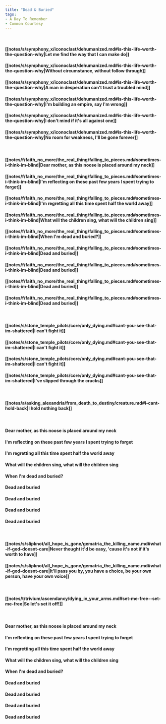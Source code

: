 ```yaml
---
title: "Dead & Buried"
tags:
- A Day To Remember
- Common Courtesy
---
```

&nbsp;
#### [[notes/s/symphony_x/iconoclast/dehumanized.md#is-this-life-worth-the-question-why|Let me find the way that I can make do]]
#### [[notes/s/symphony_x/iconoclast/dehumanized.md#is-this-life-worth-the-question-why|Without circumstance, without follow through]]
#### [[notes/s/symphony_x/iconoclast/dehumanized.md#is-this-life-worth-the-question-why|A man in desperation can't trust a troubled mind]]
#### [[notes/s/symphony_x/iconoclast/dehumanized.md#is-this-life-worth-the-question-why|I'm building an empire, say I'm wrong]]
#### [[notes/s/symphony_x/iconoclast/dehumanized.md#is-this-life-worth-the-question-why|I don't mind if it's all against one]]
#### [[notes/s/symphony_x/iconoclast/dehumanized.md#is-this-life-worth-the-question-why|No room for weakness, I'll be gone forever]]
&nbsp;
#### [[notes/f/faith_no_more/the_real_thing/falling_to_pieces.md#sometimes-i-think-im-blind|Dear mother, as this noose is placed around my neck]]
#### [[notes/f/faith_no_more/the_real_thing/falling_to_pieces.md#sometimes-i-think-im-blind|I'm reflecting on these past few years I spent trying to forget]]
#### [[notes/f/faith_no_more/the_real_thing/falling_to_pieces.md#sometimes-i-think-im-blind|I'm regretting all this time spent half the world away]]
#### [[notes/f/faith_no_more/the_real_thing/falling_to_pieces.md#sometimes-i-think-im-blind|What will the children sing, what will the children sing]]
#### [[notes/f/faith_no_more/the_real_thing/falling_to_pieces.md#sometimes-i-think-im-blind|When I'm dead and buried?]]
#### [[notes/f/faith_no_more/the_real_thing/falling_to_pieces.md#sometimes-i-think-im-blind|Dead and buried]]
#### [[notes/f/faith_no_more/the_real_thing/falling_to_pieces.md#sometimes-i-think-im-blind|Dead and buried]]
#### [[notes/f/faith_no_more/the_real_thing/falling_to_pieces.md#sometimes-i-think-im-blind|Dead and buried]]
#### [[notes/f/faith_no_more/the_real_thing/falling_to_pieces.md#sometimes-i-think-im-blind|Dead and buried]]
&nbsp;
#### [[notes/s/stone_temple_pilots/core/only_dying.md#cant-you-see-that-im-shattered|I can't fight it]]
#### [[notes/s/stone_temple_pilots/core/only_dying.md#cant-you-see-that-im-shattered|I can't fight it]]
#### [[notes/s/stone_temple_pilots/core/only_dying.md#cant-you-see-that-im-shattered|I can't fight it]]
#### [[notes/s/stone_temple_pilots/core/only_dying.md#cant-you-see-that-im-shattered|I've slipped through the cracks]]
&nbsp;
#### [[notes/a/asking_alexandria/from_death_to_destiny/creature.md#i-cant-hold-back|I hold nothing back]]
&nbsp;
#### Dear mother, as this noose is placed around my neck
#### I'm reflecting on these past few years I spent trying to forget
#### I'm regretting all this time spent half the world away
#### What will the children sing, what will the children sing
#### When I'm dead and buried?
#### Dead and buried
#### Dead and buried
#### Dead and buried
#### Dead and buried
&nbsp;
#### [[notes/s/slipknot/all_hope_is_gone/gematria_the_killing_name.md#what-if-god-doesnt-care|Never thought it'd be easy, 'cause it's not if it's worth to have]]
#### [[notes/s/slipknot/all_hope_is_gone/gematria_the_killing_name.md#what-if-god-doesnt-care|It'll pass you by, you have a choice, be your own person, have your own voice]]
&nbsp;
#### [[notes/t/trivium/ascendancy/dying_in_your_arms.md#set-me-free--set-me-free|So let's set it off!]]
&nbsp;
#### Dear mother, as this noose is placed around my neck
#### I'm reflecting on these past few years I spent trying to forget
#### I'm regretting all this time spent half the world away
#### What will the children sing, what will the children sing
#### When I'm dead and buried?
#### Dead and buried
#### Dead and buried
#### Dead and buried
#### Dead and buried
